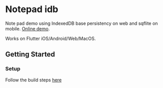 # Notepad idb

Note pad demo using IndexedDB base persistency on web and sqflite on mobile. [Online demo](https://alextekartik.github.io/flutter_app_example/notepad).

Works on Flutter iOS/Android/Web/MacOS.

## Getting Started

### Setup

Follow the build steps [here](../README.md#setup)

